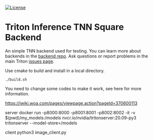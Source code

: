 

[![License](https://img.shields.io/badge/License-BSD3-lightgrey.svg)](https://opensource.org/licenses/BSD-3-Clause)

# Triton Inference TNN Square Backend

An simple TNN backend used for testing. You can learn more about
backends in the [backend
repo](https://github.com/triton-inference-server/backend). Ask
questions or report problems in the main Triton [issues
page](https://github.com/triton-inference-server/server/issues).

Use cmake to build and install in a local directory.

```
./build.sh
```

You need to change some codes to make it work, see here for more information.

https://iwiki.woa.com/pages/viewpage.action?pageId=370600113



server
docker run -p8000:8000 -p8001:8001 -p8002:8002 -it -v $(pwd)/my_models:/models nvcr.io/nvidia/tritonserver:20.09-py3 tritonserver --model-store=/models

client
python3 image_client.py